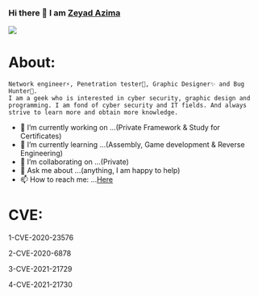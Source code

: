 ### Hi there 👋 I am [Zeyad Azima](http://zer0verflow.com/)

<img src="https://raw.githubusercontent.com/Zeyad-Azima/Offensive-Resources/main/img/Offensive.png">

# About:
```
Network engineer⚡, Penetration tester🔭, Graphic Designer✨ and Bug Hunter👾.
I am a geek who is interested in cyber security, graphic design and
programming. I am fond of cyber security and IT fields. And always
strive to learn more and obtain more knowledge. 
```

- 🔭 I’m currently working on ...(Private Framework & Study for Certificates)
- 🌱 I’m currently learning ...(Assembly, Game development & Reverse Engineering)
- 👯 I’m collaborating on ...(Private)
- 💬 Ask me about ...(anything, I am happy to help)
- 📫 How to reach me: ...[Here](https://www.facebook.com/elkingzeyad.azeem/)
<!--- 😄 Pronouns: ...
- ⚡ Fun fact: ...-->

# CVE:
1-CVE-2020-23576

2-CVE-2020-6878

3-CVE-2021-21729

4-CVE-2021-21730
<!--
**Zeyad-Azima/Zeyad-Azima** is a ✨ _special_ ✨ repository because its `README.md` (this file) appears on your GitHub profile.
